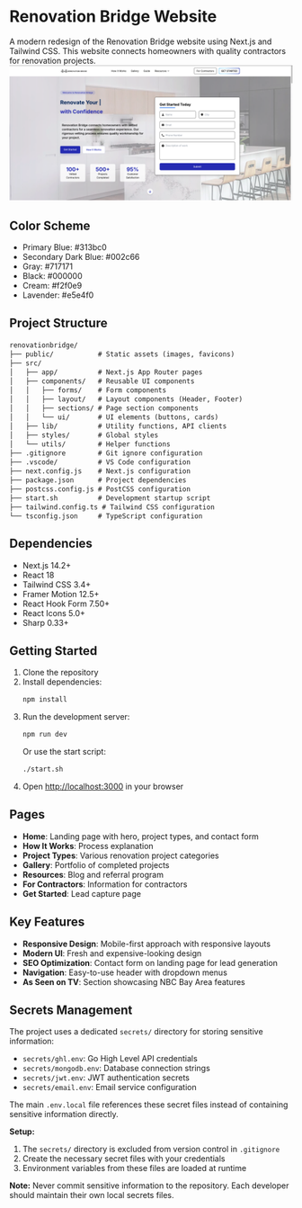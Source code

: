 # Renovation Bridge Website

A modern redesign of the Renovation Bridge website using Next.js and Tailwind CSS. This website connects homeowners with quality contractors for renovation projects.
![Renovation Bridge Website Screenshot](screenshot.png)

## Color Scheme

- Primary Blue: #313bc0
- Secondary Dark Blue: #002c66
- Gray: #717171
- Black: #000000
- Cream: #f2f0e9
- Lavender: #e5e4f0

## Project Structure

```
renovationbridge/
├── public/           # Static assets (images, favicons)
├── src/
│   ├── app/          # Next.js App Router pages
│   ├── components/   # Reusable UI components
│   │   ├── forms/    # Form components
│   │   ├── layout/   # Layout components (Header, Footer)
│   │   ├── sections/ # Page section components
│   │   └── ui/       # UI elements (buttons, cards)
│   ├── lib/          # Utility functions, API clients
│   ├── styles/       # Global styles
│   └── utils/        # Helper functions
├── .gitignore        # Git ignore configuration
├── .vscode/          # VS Code configuration
├── next.config.js    # Next.js configuration
├── package.json      # Project dependencies
├── postcss.config.js # PostCSS configuration
├── start.sh          # Development startup script
├── tailwind.config.ts # Tailwind CSS configuration
└── tsconfig.json     # TypeScript configuration
```

## Dependencies

- Next.js 14.2+
- React 18
- Tailwind CSS 3.4+
- Framer Motion 12.5+
- React Hook Form 7.50+
- React Icons 5.0+
- Sharp 0.33+

## Getting Started

1. Clone the repository
2. Install dependencies:
   ```bash
   npm install
   ```
3. Run the development server:
   ```bash
   npm run dev
   ```
   Or use the start script:
   ```bash
   ./start.sh
   ```
4. Open [http://localhost:3000](http://localhost:3000) in your browser

## Pages

- **Home**: Landing page with hero, project types, and contact form
- **How It Works**: Process explanation
- **Project Types**: Various renovation project categories
- **Gallery**: Portfolio of completed projects
- **Resources**: Blog and referral program
- **For Contractors**: Information for contractors
- **Get Started**: Lead capture page

## Key Features

- **Responsive Design**: Mobile-first approach with responsive layouts
- **Modern UI**: Fresh and expensive-looking design
- **SEO Optimization**: Contact form on landing page for lead generation
- **Navigation**: Easy-to-use header with dropdown menus
- **As Seen on TV**: Section showcasing NBC Bay Area features 

## Secrets Management

The project uses a dedicated `secrets/` directory for storing sensitive information:

- `secrets/ghl.env`: Go High Level API credentials
- `secrets/mongodb.env`: Database connection strings
- `secrets/jwt.env`: JWT authentication secrets
- `secrets/email.env`: Email service configuration

The main `.env.local` file references these secret files instead of containing sensitive information directly.

**Setup:**
1. The `secrets/` directory is excluded from version control in `.gitignore`
2. Create the necessary secret files with your credentials
3. Environment variables from these files are loaded at runtime

**Note:** Never commit sensitive information to the repository. Each developer should maintain their own local secrets files. 